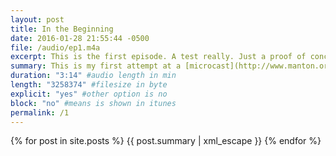 ```yaml
---
layout: post
title: In the Beginning
date: 2016-01-28 21:55:44 -0500
file: /audio/ep1.m4a
excerpt: This is the first episode. A test really. Just a proof of concept to see if this thing could be possible.
summary: This is my first attempt at a [microcast](http://www.manton.org/2016/01/new-podcast-timetable.html)--a mini podcast--hosted completely on Github using a Jekyll generated static blog. 
duration: "3:14" #audio length in min
length: "3258374" #filesize in byte
explicit: "yes" #other option is no
block: "no" #means is shown in itunes
permalink: /1
---
```

{% for post in site.posts %}
{{ post.summary | xml_escape }}
{% endfor %}